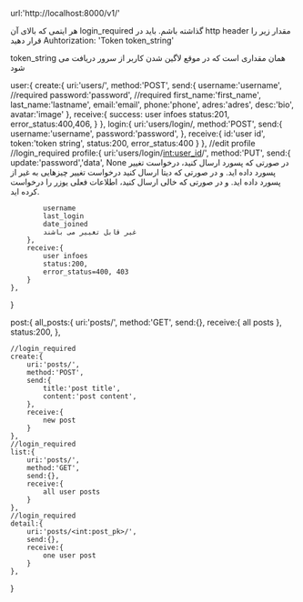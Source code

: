 url:'http://localhost:8000/v1/'

هر ایتمی که بالای آن 
login_required
گذاشته باشم. باید در 
http header
مقدار زیر را قرار دهید
Auhtorization: 'Token token_string'

token_string همان مقداری است که در موقع لاگین شدن کاربر از سرور دریافت می شود

user:{
    create:{
        uri:'users/',
        method:'POST',
        send:{
            username:'username',  //required
            password:'password',    //required
            first_name:'first_name',
            last_name:'lastname',
            email:'email',
            phone:'phone',
            adres:'adres',
            desc:'bio',
            avatar:'image'
        },
        receive:{
            success: user infoes
            status:201,
            error_status:400,406,
        }
    },
    login:{
        uri:'users/login/,
        method:'POST',
        send:{
            username:'username',
            password:'password',
        },
        receive:{
            id:'user id',
            token:'token string',
            status:200,
            error_status:400
        }
    },
    //edit profile
    //login_required
    profile:{
        uri:'users/login/<int:user_id>/',
        method:'PUT',
        send:{
            update:'password','data', None
            در صورتی که پسورد ارسال کنید، درخواست تغییر پسورد داده اید. و در صورتی که دیتا ارسال
            کنید درخواست تغییر چیزهایی به غیر از پسورد داده اید. 
            و در صورتی که خالی ارسال کنید، اطلاعات فعلی یوزر را درخواست کرده اید.

            username 
            last_login
            date_joined
            غیر قابل تغییر می باشند
        },
        receive:{
            user infoes
            status:200,
            error_status=400, 403
        }
    },
}


post:{
    all_posts:{
        uri:'posts/',
        method:'GET',
        send:{},
        receive:{
            all posts 
        },
        status:200,
    },

    //login_required
    create:{
        uri:'posts/',
        method:'POST',
        send:{
            title:'post title',
            content:'post content',
        },
        receive:{
            new post
        }
    },
    //login_required
    list:{
        uri:'posts/',
        method:'GET',
        send:{},
        receive:{
            all user posts
        }
    },
    //login_required
    detail:{
        uri:'posts/<int:post_pk>/',
        send:{},
        receive:{
            one user post
        }
    },
}